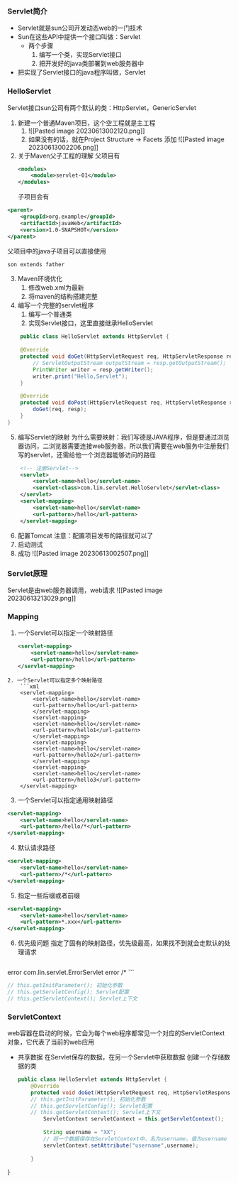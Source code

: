 ### Servlet简介
* Servlet就是sun公司开发动态web的一门技术
* Sun在这些API中提供一个接口叫做：Servlet 
	* 两个步骤
		1. 编写一个类，实现Servlet接口
		2. 把开发好的java类部署到web服务器中
* 把实现了Servlet接口的java程序叫做，Servlet

### HelloServlet
Servlet接口sun公司有两个默认的类：HttpServlet，GenericServlet

1. 新建一个普通Maven项目，这个空工程就是主工程
	1. ![[Pasted image 20230613002120.png]]
	2. 如果没有的话，就在Project Structure -> Facets 添加
		![[Pasted image 20230613002206.png]]
2. 关于Maven父子工程的理解
		父项目有
	```xml
	<modules>  
		<module>servlet-01</module>  
	</modules>
	```
	子项目会有
```xml
<parent>  
	<groupId>org.example</groupId>  
	<artifactId>javaWeb</artifactId>  
	<version>1.0-SNAPSHOT</version>  
</parent>
```

父项目中的java子项目可以直接使用
```xml
son extends father
```

3. Maven环境优化
	1. 修改web.xml为最新
	2. 将maven的结构搭建完整
4. 编写一个完整的servlet程序
	1. 编写一个普通类
	2. 实现Servlet接口，这里直接继承HelloServlet
```java
	public class HelloServlet extends HttpServlet {  
  
	@Override  
	protected void doGet(HttpServletRequest req, HttpServletResponse resp) throws ServletException, IOException {  
		// ServletOutputStream outputStream = resp.getOutputStream();  
		PrintWriter writer = resp.getWriter();  
		writer.print("Hello,Servlet");  
	}  
	  
	@Override  
	protected void doPost(HttpServletRequest req, HttpServletResponse resp) throws ServletException, IOException {  
		doGet(req, resp);  
	}  
}
```
5. 编写Servlet的映射
	为什么需要映射：我们写德是JAVA程序，但是要通过浏览器访问，二浏览器需要连接web服务器，所以我们需要在web服务中注册我们写的servlet，还需给他一个浏览器能够访问的路径
```xml
	<!-- 注册Servlet-->  
	<servlet>  
		<servlet-name>hello</servlet-name>  
		<servlet-class>com.lin.servlet.HelloServlet</servlet-class>  
	</servlet>  
	<servlet-mapping>  
		<servlet-name>hello</servlet-name>  
		<url-pattern>/hello</url-pattern>  
	</servlet-mapping>
```
6. 配置Tomcat
	注意：配置项目发布的路径就可以了
7. 启动测试
8. 成功
![[Pasted image 20230613002507.png]]

### Servlet原理
Servlet是由web服务器调用，web请求
![[Pasted image 20230613213029.png]]

### Mapping

1. 一个Servlet可以指定一个映射路径
	```xml
	<servlet-mapping>  
		<servlet-name>hello</servlet-name>  
		<url-pattern>/hello</url-pattern>  
	</servlet-mapping>
```
2. 一个Servlet可以指定多个映射路径
	```xml
	<servlet-mapping>  
		<servlet-name>hello</servlet-name>  
		<url-pattern>/hello</url-pattern>  
		</servlet-mapping>  
		<servlet-mapping>  
		<servlet-name>hello</servlet-name>  
		<url-pattern>/hello1</url-pattern>  
		</servlet-mapping>  
		<servlet-mapping>  
		<servlet-name>hello</servlet-name>  
		<url-pattern>/hello2</url-pattern>  
		</servlet-mapping>  
		<servlet-mapping>  
		<servlet-name>hello</servlet-name>  
		<url-pattern>/hello3</url-pattern>  
	</servlet-mapping>
```
3. 一个Servlet可以指定通用映射路径
```xml
<servlet-mapping>  
	<servlet-name>hello</servlet-name>  
	<url-pattern>/hello/*</url-pattern>  
</servlet-mapping>
```
4. 默认请求路径
```xml
<servlet-mapping>  
	<servlet-name>hello</servlet-name>  
	<url-pattern>/*</url-pattern>  
</servlet-mapping>
```
5. 指定一些后缀或者前缀
```xml
<servlet-mapping>  
	<servlet-name>hello</servlet-name>  
	<url-pattern>*.xxx</url-pattern>  
</servlet-mapping>
```
6. 优先级问题
	指定了固有的映射路径，优先级最高，如果找不到就会走默认的处理请求
	```xml
<servlet>  
	<servlet-name>error</servlet-name>  
	<servlet-class>com.lin.servlet.ErrorServlet</servlet-class>  
</servlet>  
<servlet-mapping>  
	<servlet-name>error</servlet-name>  
	<url-pattern>/*</url-pattern>  
</servlet-mapping>
```


```java
// this.getInitParameter(); 初始化参数  
// this.getServletConfig(); Servlet配置  
// this.getServletContext(); Servlet上下文
```

### ServletContext
web容器在启动的时候，它会为每个web程序都常见一个对应的ServletContext对象，它代表了当前的web应用
* 共享数据
	在Servlet保存的数据，在另一个Servlet中获取数据
	创建一个存储数据的类
	```java
	public class HelloServlet extends HttpServlet {  
		@Override  
		protected void doGet(HttpServletRequest req, HttpServletResponse resp) throws ServletException, IOException {  
		// this.getInitParameter(); 初始化参数  
		// this.getServletConfig(); Servlet配置  
		// this.getServletContext(); Servlet上下文  
			ServletContext servletContext = this.getServletContext();  
			  
			String username = "XX";  
			// 将一个数据保存在ServletContext中，名为username，值为username  
			servletContext.setAttribute("username",username);  
		  
		}  
}
```